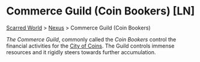 # Commerce Guild (Coin Bookers) [LN]
[Scarred World](./scarred-world.md) > [Nexus](./city.md) > Commerce Guild (Coin Bookers)

*The Commerce Guild*, commonly called the *Coin Bookers* control the financial activities for the [City of Coins](./city.md). The Guild controls immense resources and it rigidly steers towards further accumulation.
